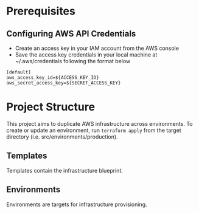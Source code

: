 # Prerequisites
## Configuring AWS API Credentials
- Create an access key in your IAM account from the AWS console
- Save the access key credentials in your local machine at ~/.aws/credentials following the format below
```
[default]
aws_access_key_id=${ACCESS_KEY_ID}
aws_secret_access_key=${SECRET_ACCESS_KEY}
```

# Project Structure
This project aims to duplicate AWS infrastructure across environments. To create or update an environment, run `terraform apply` from the target directory (i.e. src/environments/production).
## Templates
Templates contain the infrastructure blueprint.
## Environments
Environments are targets for infrastructure provisioning.
